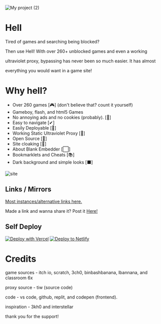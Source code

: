 ![My project (2)](https://github.com/D3ch/hell/assets/106717421/9f1397a8-77e9-4fad-8c60-c45d54f91070)

# Hell

Tired of games and searching being blocked?

Then use Hell! With over 260+ unblocked games and even a working

ultraviolet proxy, bypassing has never been so much easier. It has almost

everything you would want in a game site! 





# Why hell?

- Over 260 games [🎮] (don't believe that? count it yourself)
- Gameboy, flash, and html5 Games
- No annoying ads and no cookies (probably). [🚫]
- Easy to navigate [✔]
- Easily Deployable [🔽]
- Working Static Ultraviolet Proxy [🔎]
- Open Source [🚪]
- Site cloaking [🙈]
- About Blank Embedder [⬜]
- Bookmarklets and Cheats [📚]
- Dark background and simple looks [⬛]

![site](https://github.com/D3ch/hell/assets/106717421/6977a3b1-82d6-4efc-a164-06324bf090a7)

## Links / Mirrors


[Most instances/alternative links here.](https://instances.d3ch.repl.co)

Made a link and wanna share it? Post it [Here!](https://forms.gle/gwxTCDRzZQRo5toH7)


## Self Deploy

[![Deploy with Vercel](https://vercel.com/button)](https://vercel.com/new/clone?repository-url=https%3A%2F%2Fgithub.com%2Fd3ch%2Fhell)
[![Deploy to Netlify](https://www.netlify.com/img/deploy/button.svg)](https://app.netlify.com/start/deploy?repository=https://github.com/d3ch/hell)


# Credits 

game sources - itch io, scratch, 3ch0, binbashbanana, lbannana, and classroom 6x

proxy source - tiw (source code)

code - vs code, github, replit, and codepen (frontend).

inspiration - 3kh0 and interstellar

thank you for the support!








